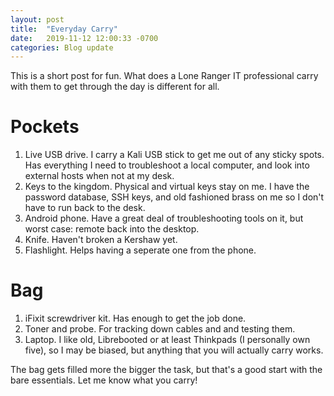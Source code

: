 ```yaml
---
layout: post
title:  "Everyday Carry"
date:   2019-11-12 12:00:33 -0700
categories: Blog update
---
```


This is a short post for fun. What does a Lone Ranger IT professional carry with them to get through the day is different for all.

# Pockets
1. Live USB drive. I carry a Kali USB stick to get me out of any sticky spots. Has everything I need to troubleshoot a local computer, and look into external hosts when not at my desk.
2. Keys to the kingdom. Physical and virtual keys stay on me. I have the password database, SSH keys, and old fashioned brass on me so I don't have to run back to the desk.
3. Android phone. Have a great deal of troubleshooting tools on it, but worst case: remote back into the desktop.
4. Knife. Haven't broken a Kershaw yet.
5. Flashlight. Helps having a seperate one from the phone.
# Bag
1. iFixit screwdriver kit. Has enough to get the job done.
2. Toner and probe. For tracking down cables and and testing them.
3. Laptop. I like old, Librebooted or at least Thinkpads (I personally own five), so I may be biased, but anything that you will actually carry works.

The bag gets filled more the bigger the task, but that's a good start with the bare essentials. Let me know what you carry!

